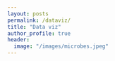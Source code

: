```yaml
---
layout: posts
permalink: /dataviz/
title: "Data viz"
author_profile: true
header:
  image: "/images/microbes.jpeg"
---
```

